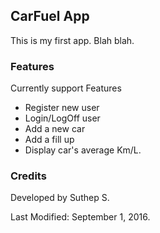 ## CarFuel App

This is my first app. Blah blah.

### Features

Currently support Features

* Register new user
* Login/LogOff user
* Add a new car
* Add a fill up
* Display car's average Km/L.

### Credits

Developed by Suthep S.
 
Last Modified: September 1, 2016.
